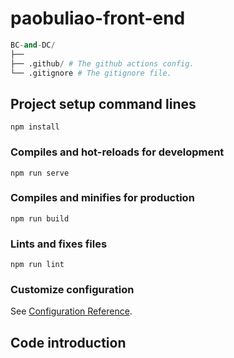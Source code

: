 # paobuliao-front-end

```python
BC-and-DC/
├── 
├── .github/ # The github actions config.
└── .gitignore # The gitignore file.
```



## Project setup command lines
```
npm install
```

### Compiles and hot-reloads for development
```
npm run serve
```

### Compiles and minifies for production
```
npm run build
```

### Lints and fixes files
```
npm run lint
```

### Customize configuration
See [Configuration Reference](https://cli.vuejs.org/config/).



## Code introduction
